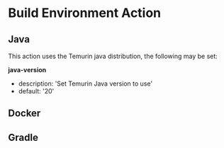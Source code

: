 # Build Environment Action

## Java
This action uses the Temurin java distribution, the following may be set:
    
**java-version**
* description: 'Set Temurin Java version to use'
* default: '20'

## Docker

## Gradle
